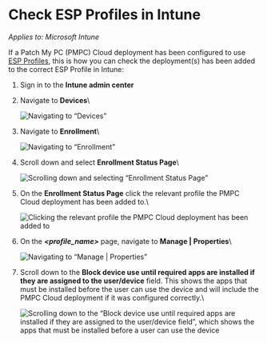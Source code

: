# Check ESP Profiles in Intune

_Applies to: Microsoft Intune_

If a Patch My PC (PMPC) Cloud deployment has been configured to use [ESP Profiles](../../cloud-deployments/deploying-an-app-using-cloud/cloud-configurations-deployment-tab/esp-profiles-deployments.md), this is how you can check the deployment(s) has been added to the correct ESP Profile in Intune:

1. Sign in to the **Intune admin center**
2.  Navigate to **Devices**\


    ![Navigating to “Devices”](../../../_images/image%20%28126%29.png%20"Navigating%20to%20\"Devices\"")
3.  Navigate to **Enrollment**\


    ![Navigating to “Enrollment”](../../../_images/image%20%28276%29.png%20"Navigating%20to%20\"Enrollment\"")


4.  Scroll down and select **Enrollment Status Page**\


    ![Scrolling down and selecting “Enrollment Status Page”](../../../_images/image%20%28277%29.png%20"Scrolling%20down%20and%20selecting%20\"Enrollment%20Status%20Page\"")


5.  On the **Enrollment Status Page** click the relevant profile the PMPC Cloud deployment has been added to.\


    ![Clicking the relevant profile the PMPC Cloud deployment has been added to](../../../_images/image%20%28278%29.png%20"Clicking%20the%20relevant%20profile%20the%20PMPC%20Cloud%20deployment%20has%20been%20added%20to")


6.  On the _**\<profile\_name>**_ page, navigate to **Manage | Properties**\


    ![Navigating to “Manage | Properties”](../../../_images/image%20%28279%29.png%20"Navigating%20to%20\"Manage%20|%20Properties\"")


7.  Scroll down to the **Block device use until required apps are installed if they are assigned to the user/device** field. This shows the apps that must be installed before the user can use the device and will include the PMPC Cloud deployment if it was configured correctly.\


    ![Scrolling down to the “Block device use until required apps are installed if they are assigned to the user/device field”, which shows the apps that must be installed before a user can use the device](../../../_images/image%20%28280%29.png%20"Scrolling%20down%20to%20the%20\"Block%20device%20use%20until%20required%20apps%20are%20installed%20if%20they%20are%20assigned%20to%20the%20user/device%20field\",%20which%20shows%20the%20apps%20that%20must%20be%20installed%20before%20a%20user%20can%20use%20the%20device")
